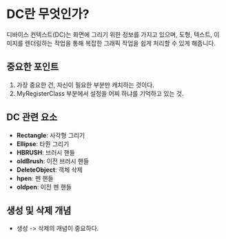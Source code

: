 # DC란 무엇인가?

디바이스 컨텍스트(DC)는 화면에 그리기 위한 정보를 가지고 있으며, 도형, 텍스트, 이미지를 렌더링하는 작업을 통해 복잡한 그래픽 작업을 쉽게 처리할 수 있게 해줍니다.

## 중요한 포인트
1. 가장 중요한 건, 자신이 필요한 부분만 캐치하는 것이다.
2. MyRegisterClass 부분에서 설정을 어찌 하냐를 기억하고 있는 것.

## DC 관련 요소
- **Rectangle**: 사각형 그리기
- **Ellipse**: 타원 그리기
- **HBRUSH**: 브러시 핸들
- **oldBrush**: 이전 브러시 핸들
- **DeleteObject**: 객체 삭제
- **hpen**: 펜 핸들
- **oldpen**: 이전 펜 핸들

## 생성 및 삭제 개념
- 생성 -> 삭제의 개념이 중요하다.
